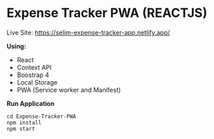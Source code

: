 # Expense Tracker PWA (REACTJS)

Live Site: https://selim-expense-tracker-app.netlify.app/

**Using:**

* React
* Context API
* Boostrap 4
* Local Storage
* PWA (Service worker and Manifest)

**Run Application**

```
cd Expense-Tracker-PWA
npm install
npm start
```
